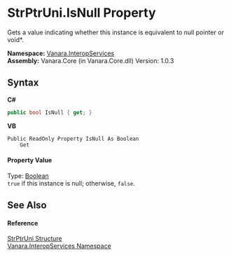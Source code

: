 # StrPtrUni.IsNull Property 
 

Gets a value indicating whether this instance is equivalent to null pointer or void*.

**Namespace:**&nbsp;<a href="46913109-b3e0-3b59-6f7f-071f8aa90bf0">Vanara.InteropServices</a><br />**Assembly:**&nbsp;Vanara.Core (in Vanara.Core.dll) Version: 1.0.3

## Syntax

**C#**<br />
``` C#
public bool IsNull { get; }
```

**VB**<br />
``` VB
Public ReadOnly Property IsNull As Boolean
	Get
```


#### Property Value
Type: <a href="http://msdn2.microsoft.com/en-us/library/a28wyd50" target="_blank">Boolean</a><br />`true` if this instance is null; otherwise, `false`.

## See Also


#### Reference
<a href="f8f5b8d8-5eae-9d95-ae4a-a0933d4b1e31">StrPtrUni Structure</a><br /><a href="46913109-b3e0-3b59-6f7f-071f8aa90bf0">Vanara.InteropServices Namespace</a><br />